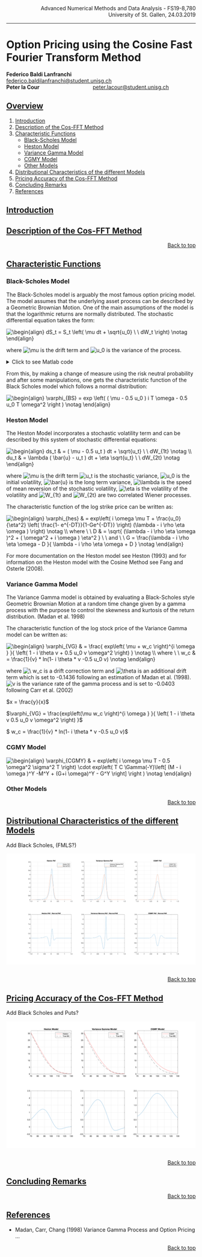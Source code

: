 <div align="right">
Advanced Numerical Methods and Data Analysis - FS19-8,780
<br>
University of St. Gallen, 24.03.2019
<br>
</div>

-------------



# Option Pricing using the Cosine Fast Fourier Transform Method


**Federico Baldi Lanfranchi** &nbsp; &nbsp; &nbsp; &nbsp; &nbsp; &nbsp; &nbsp; federico.baldilanfranchi@student.unisg.ch <br>
**Peter la Cour** &nbsp; &nbsp; &nbsp; &nbsp; &nbsp; &nbsp; &nbsp; &nbsp; &nbsp; &nbsp; &nbsp; &nbsp; &nbsp; &nbsp; &nbsp; &nbsp; &nbsp; &nbsp;peter.lacour@student.unisg.ch

## <div id="0"><a href="#0">Overview</a></div>

1. <a href="#2">Introduction</a>
2. <a href="#A2">Description of the Cos-FFT Method</a>
3. <a href="#B2">Characteristic Functions</a>
   * <a href="#BB1">Black-Scholes Model </a>
	* <a href="#BB2">Heston Model</a>
	* <a href="#BB3">Variance Gamma Model</a>
	* <a href="#BB4">CGMY Model</a>
	* <a href="#BB5">Other Models </a>
4. <a href="#C2">Distributional Characteristics of the different Models</a>
5. <a href="#D2">Pricing Accuracy of the Cos-FFT Method</a>
6. <a href="#E2">Concluding Remarks</a>
7. <a href="#F2"> References </a>


## <div id="2"> <a href="#0">Introduction  </a> </div>








## <div id="A2"> <a href="#0">Description of the Cos-FFT Method</a> </div>


<div align="right"><a href="#0">Back to top</a> </div>

## <div id="B2"> <a href="#0">Characteristic Functions</a> </div>

### <div id="BB1"> Black-Scholes Model </div>

The Black-Scholes model is arguably the most famous option pricing model. The model assumes that the underlying asset process can be described by a Geometric Brownian Motion. One of the main assumptions of the model is that the logarithmic returns are normally distributed. The stochastic differential equation takes the form:

<img src="https://latex.codecogs.com/gif.latex?\inline&space;\begin{align}&space;dS_t&space;=&space;S_t&space;\left(&space;\mu&space;dt&space;&plus;&space;\sqrt{u_0}&space;\&space;\&space;dW_t&space;\right)&space;\notag&space;\end{align}" title="\begin{align} dS_t = S_t \left( \mu dt + \sqrt{u_0} \ \ dW_t \right) \notag \end{align}" />

where <img src="https://latex.codecogs.com/gif.latex?\inline&space;\mu" title="\mu" /> is the drift term and <img src="https://latex.codecogs.com/gif.latex?\inline&space;u_0" title="u_0" /> is the variance of the process.

<details><summary>Click to see Matlab code</summary>
<p>

```Matlab
function phi_bs = bs_char_fn_v1(mu, u_0, a, b, k, T)

%{
 This code computes the Characteristic Function for the Heston Model
 Notation follows Fang and Oosterlee (2008), eq. 32, p. 8

 Authors : Baldi Lanfranchi, Federico
         : La Cour, Peter

 Version : 1.0 (21.03.2019)
         : 2.0 (23.03.2019) Added internal computation of omegas

 phi_hest = heston_char_fn_v2(mu, lambda, u_bar, u_0, eta, rho, a, b, k, T)


 Inputs : mu            - log price drift rate
        : lambda        - speed of mean reversion
        : u_bar         - mean (long run) volatility
        : u_0           - initial volatility
        : eta           - volatility of the volatility (vol of vol)
        : rho           - correlation between Wiener processes (W1 and W2)
        : T             - time to maturity
        : a             - Cosine argument (lower truncation bound) 
        : b             - Cosine argument (upper truncation bound)
        : k             - Vector of N evaluation intervals

Outputs : phi_hest      - characteristic function values [0:N-1] vector

%}


% Vector of N evaluation arguments for the characteristic function
omega   = k .* pi / (b - a);

phi_bs = exp((mu - 0.5 * u_0) * 1i * T .* omega - 0.5 * u_0 * T * omega .^2);


```
</details>
</p>

From this, by making a change of measure using the risk neutral probability and after some manipulations, one gets the characteristic function of the Black Scholes model which follows a normal distribution: 

<img src="https://latex.codecogs.com/gif.latex?\begin{align}&space;\varphi_{BS}&space;=&space;exp&space;\left(&space;(&space;\mu&space;-&space;0.5&space;u_0&space;)&space;i&space;T&space;\omega&space;-&space;0.5&space;u_0&space;T&space;\omega^2&space;\right&space;)&space;\notag&space;\end{align}" title="\begin{align} \varphi_{BS} = exp \left( ( \mu - 0.5 u_0 ) i T \omega - 0.5 u_0 T \omega^2 \right ) \notag \end{align}" />

### <div id="BB2"> Heston Model </div>

The Heston Model incorporates a stochastic volatility term and can be described by this system of stochastic differential equations:

<img src="https://latex.codecogs.com/gif.latex?\inline&space;\begin{align}&space;ds_t&space;&&space;=&space;(&space;\mu&space;-&space;0.5&space;u_t&space;)&space;dt&space;&plus;&space;\sqrt{u_t}&space;\&space;\&space;dW_{1t}&space;\\&space;du_t&space;&&space;=&space;\lambda&space;(&space;\bar{u}&space;-&space;u_t&space;)&space;dt&space;&plus;&space;\eta&space;\sqrt{u_t}&space;\&space;\&space;dW_{2t}&space;\end{align}" title="\begin{align} ds_t & = ( \mu - 0.5 u_t ) dt + \sqrt{u_t} \ \ dW_{1t} \notag \\ du_t & = \lambda ( \bar{u} - u_t ) dt + \eta \sqrt{u_t} \ \ dW_{2t} \notag \end{align}" />

where <img src="https://latex.codecogs.com/gif.latex?\inline&space;\mu" title="\mu" /> is the drift term <img src="https://latex.codecogs.com/gif.latex?\inline&space;u_t" title="u_t" /> is the stochastic variance, <img src="https://latex.codecogs.com/gif.latex?\inline&space;u_0" title="u_0" /> is the initial volatility, <img src="https://latex.codecogs.com/gif.latex?\inline&space;\bar{u}" title="\bar{u}" /> is the long term variance, <img src="https://latex.codecogs.com/gif.latex?\inline&space;\lambda" title="\lambda" /> is the speed of mean reversion of the stochastic volatility, <img src="https://latex.codecogs.com/gif.latex?\inline&space;\eta" title="\eta" /> is the volatility of the volatility and <img src="https://latex.codecogs.com/gif.latex?\inline&space;W_{1t}" title="W_{1t}" /> and <img src="https://latex.codecogs.com/gif.latex?\inline&space;W_{2t}" title="W_{2t}" /> are two correlated Wiener processes.

The characteristic function of the log strike price can be written as:

<img src="https://latex.codecogs.com/gif.latex?\begin{align}&space;\varphi_{hes}&space;&&space;=&space;exp\left(&space;i&space;\omega&space;\mu&space;T&space;&plus;&space;\frac{u_0}{\eta^2}&space;\left(&space;\frac{1-&space;e^{-DT}}{1-Ge^{-DT}}&space;\right)&space;(\lambda&space;-&space;i&space;\rho&space;\eta&space;\omega&space;)&space;\right)&space;\notag&space;\\&space;where&space;\&space;\&space;D&space;&&space;=&space;\sqrt{&space;(\lambda&space;-&space;i&space;\rho&space;\eta&space;\omega&space;)^2&space;&plus;&space;(&space;\omega^2&space;&plus;&space;i&space;\omega&space;)&space;\eta^2&space;}&space;\&space;\&space;and&space;\&space;\&space;G&space;=&space;\frac{\lambda&space;-&space;i&space;\rho&space;\eta&space;\omega&space;-&space;D&space;}{&space;\lambda&space;-&space;i&space;\rho&space;\eta&space;\omega&space;&plus;&space;D&space;}&space;\notag&space;\end{align}" title="\begin{align} \varphi_{hes} & = exp\left( i \omega \mu T + \frac{u_0}{\eta^2} \left( \frac{1- e^{-DT}}{1-Ge^{-DT}} \right) (\lambda - i \rho \eta \omega ) \right) \notag \\ where \ \ D & = \sqrt{ (\lambda - i \rho \eta \omega )^2 + ( \omega^2 + i \omega ) \eta^2 } \ \ and \ \ G = \frac{\lambda - i \rho \eta \omega - D }{ \lambda - i \rho \eta \omega + D } \notag \end{align}" />

For more documentation on the Heston model see Heston (1993) and for information on the Heston model with the Cosine Method see Fang and Osterle (2008).

### <div id="BB3"> Variance Gamma Model </div>

The Variance Gamma model is obtained by evaluating a Black-Scholes style Geometric Brownian Motion at a random time change given by a gamma process with the purpose to control the skewness and kurtosis of the return distribution. (Madan et al. 1998)

The characteristic function of the log stock price of the Variance Gamma model can be written as:

<img src="https://latex.codecogs.com/gif.latex?\begin{align}&space;\varphi_{VG}&space;&&space;=&space;\frac{&space;exp\left(&space;\mu&space;&plus;&space;w_c&space;\right)^{i&space;\omega&space;}&space;}{&space;\left(&space;1&space;-&space;i&space;\theta&space;v&space;&plus;&space;0.5&space;u_0&space;v&space;\omega^2&space;\right)&space;}&space;\notag&space;\\&space;where&space;\&space;\&space;w_c&space;&&space;=&space;\frac{1}{v}&space;*&space;ln(1-&space;i&space;\theta&space;*&space;v&space;-0.5&space;u_0&space;v)&space;\notag&space;\end{align}" title="\begin{align} \varphi_{VG} & = \frac{ exp\left( \mu + w_c \right)^{i \omega } }{ \left( 1 - i \theta v + 0.5 u_0 v \omega^2 \right) } \notag \\ where \ \ w_c & = \frac{1}{v} * ln(1- i \theta * v -0.5 u_0 v) \notag \end{align}" />

where <img src="https://latex.codecogs.com/gif.latex?\inline&space;\w_c" title="\ w_c" /> is a drift correction term and <img src="https://latex.codecogs.com/gif.latex?\inline&space;\theta" title="\theta" /> is an additional drift term which is set to -0.1436 following an estimation of Madan et al. (1998). <img src="https://latex.codecogs.com/gif.latex?\inline&space;v" title="v" /> is the variance rate of the gamma process and is set to -0.0403 following Carr et al. (2002)


$x = \frac{y}{x}$

$\varphi_{VG} = \frac{exp\left(\mu w_c \right)^{i \omega } }{ \left( 1 - i \theta v 0.5 u_0 v \omega^2 \right) }$

$ w_c  = \frac{1}{v} * ln(1- i \theta * v -0.5 u_0 v)$


### <div id="BB4"> CGMY Model </div>

<img src="https://latex.codecogs.com/gif.latex?\begin{align}&space;\varphi_{CGMY}&space;&&space;=&space;exp\left(&space;i&space;\omega&space;\mu&space;T&space;-&space;0.5&space;\omega^2&space;\sigma^2&space;T&space;\right)&space;\cdot&space;exp\left(&space;T&space;C&space;\Gamma(-Y)\left[&space;(M&space;-&space;i&space;\omega&space;)^Y&space;-M^Y&space;&plus;&space;(G&plus;i&space;\omega)^Y&space;-&space;G^Y&space;\right]&space;\right&space;)&space;\notag&space;\end{align}" title="\begin{align} \varphi_{CGMY} & = exp\left( i \omega \mu T - 0.5 \omega^2 \sigma^2 T \right) \cdot exp\left( T C \Gamma(-Y)\left[ (M - i \omega )^Y -M^Y + (G+i \omega)^Y - G^Y \right] \right ) \notag \end{align}" />


### <div id="BB5"> Other Models </div>




<div align="right"><a href="#0">Back to top</a> </div>



## <div id="C2"> <a href="#0">Distributional Characteristics of the different Models</a> </div>

Add Black Scholes, (FMLS?)

<img src="Plots/DistributionPlots.png"
     alt="Call Option Plots"
     style="float: left; margin-right: 10px; padding-bottom: 30px;" />

<div align="right"><a href="#0">Back to top</a> </div>

## <div id="D2"> <a href="#0">Pricing Accuracy of the Cos-FFT Method</a> </div>

Add Black Scholes and Puts?

<img src="Plots/CallPlots.png"
     alt="Call Option Plots"
     style="float: left; margin-right: 10px; padding-bottom: 30px;" />



<div align="right"><a href="#0">Back to top</a> </div>


## <div id="E2"> <a href="#0">Concluding Remarks</a> </div>

<div align="right"><a href="#0">Back to top</a> </div>


## <div id="E2"> <a href="#0">References</a> </div>

* Madan, Carr, Chang (1998) Variance Gamma Process and Option Pricing ...


<div align="right"><a href="#0">Back to top</a> </div>